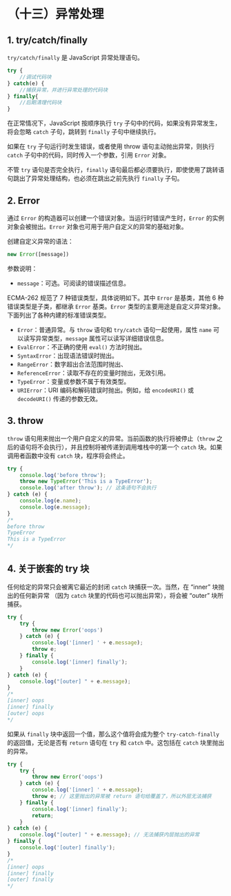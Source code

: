 # （十三）异常处理

## 1. try/catch/finally

`try/catch/finally` 是 JavaScript 异常处理语句。
```js
try {
    //调试代码块
} catch(e) {
    //捕获异常，并进行异常处理的代码块
} finally{
    //后期清理代码块
}
```

在正常情况下，JavaScript 按顺序执行 `try` 子句中的代码，如果没有异常发生，将会忽略 `catch` 子句，跳转到 `finally` 子句中继续执行。

如果在 `try` 子句运行时发生错误，或者使用 throw 语句主动抛出异常，则执行 `catch` 子句中的代码，同时传入一个参数，引用 `Error` 对象。  

不管 `try` 语句是否完全执行，`finally` 语句最后都必须要执行，即使使用了跳转语句跳出了异常处理结构，也必须在跳出之前先执行 `finally` 子句。


## 2. Error

通过 `Error` 的构造器可以创建一个错误对象。当运行时错误产生时，`Error` 的实例对象会被抛出。`Error` 对象也可用于用户自定义的异常的基础对象。  

创建自定义异常的语法：
```js
new Error([message])
```

参数说明：
- `message`：可选。可阅读的错误描述信息。

ECMA-262 规范了 7 种错误类型，具体说明如下。其中 `Error` 是基类，其他 6 种错误类型是子类，都继承 `Error` 基类。`Error` 类型的主要用途是自定义异常对象。  
下面列出了各种内建的标准错误类型。

- `Error`：普通异常。与 `throw` 语句和 `try/catch` 语句一起使用，属性 `name` 可以读写异常类型，`message` 属性可以读写详细错误信息。
- `EvalError`：不正确的使用 `eval()` 方法时抛出。
- `SyntaxError`：出现语法错误时抛出。
- `RangeError`：数字超出合法范围时抛出、
- `ReferenceError`：读取不存在的变量时抛出，无效引用。
- `TypeError`：变量或参数不属于有效类型。
- `URIError`：URI 编码和解码错误时抛出。例如，给 `encodeURI()` 或 `decodeURI()` 传递的参数无效。

## 3. throw

`throw` 语句用来抛出一个用户自定义的异常。当前函数的执行将被停止（`throw` 之后的语句将不会执行），并且控制将被传递到调用堆栈中的第一个 `catch` 块。如果调用者函数中没有 `catch` 块，程序将会终止。

```js
try {
    console.log('before throw');
    throw new TypeError('This is a TypeError');
    console.log('after throw'); // 这条语句不会执行
} catch (e) {
    console.log(e.name);
    console.log(e.message);
}
/*
before throw
TypeError
This is a TypeError
*/
```

## 4. 关于嵌套的 try 块

任何给定的异常只会被离它最近的封闭 `catch` 块捕获一次。当然，在 “inner” 块抛出的任何新异常 （因为 `catch` 块里的代码也可以抛出异常），将会被 “outer” 块所捕获。

```js
try {
    try {
        throw new Error('oops')
    } catch (e) {
        console.log('[inner] ' + e.message);
        throw e;
    } finally {
        console.log('[inner] finally');
    }
} catch (e) {
    console.log("[outer] " + e.message);
}
/*
[inner] oops
[inner] finally
[outer] oops
*/
```

如果从 `finally` 块中返回一个值，那么这个值将会成为整个 `try-catch-finally` 的返回值，无论是否有 `return` 语句在 `try` 和 `catch` 中。这包括在 `catch` 块里抛出的异常。

```js
try {
    try {
        throw new Error('oops')
    } catch (e) {
        console.log('[inner] ' + e.message);
        throw e; // 这里抛出的异常被 return 语句给覆盖了，所以外层无法捕获
    } finally {
        console.log('[inner] finally');
        return;
    }
} catch (e) {
    console.log("[outer] " + e.message); // 无法捕获内层抛出的异常
} finally {
    console.log('[outer] finally');
}
/*
[inner] oops
[inner] finally
[outer] finally
*/
```